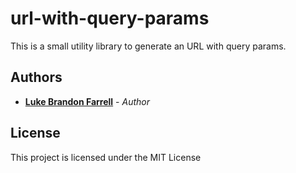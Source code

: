 # url-with-query-params

This is a small utility library to generate an URL with query params.

## Authors

* [**Luke Brandon Farrell**](https://lukebrandonfarrell.com/) - *Author*

## License

This project is licensed under the MIT License
